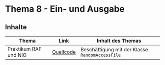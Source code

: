 # Thema 8 - Ein- und Ausgabe

## Inhalte

Thema | Link | Inhalt des Themas
---|---|---
Praktikum RAF und NIO | [Quellcode](https://github.com/toobi7007/studium-praktikas/blob/main/08-Ein-und-Ausgabe/praktika_1.java) | Beschäftigung mit der Klasse `RandomAccessFile`

